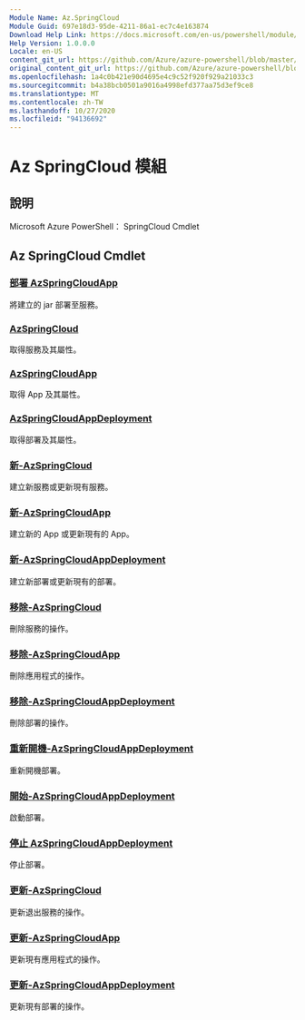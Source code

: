 ```yaml
---
Module Name: Az.SpringCloud
Module Guid: 697e18d3-95de-4211-86a1-ec7c4e163874
Download Help Link: https://docs.microsoft.com/en-us/powershell/module/az.springcloud
Help Version: 1.0.0.0
Locale: en-US
content_git_url: https://github.com/Azure/azure-powershell/blob/master/src/SpringCloud/help/Az.SpringCloud.md
original_content_git_url: https://github.com/Azure/azure-powershell/blob/master/src/SpringCloud/help/Az.SpringCloud.md
ms.openlocfilehash: 1a4c0b421e90d4695e4c9c52f920f929a21033c3
ms.sourcegitcommit: b4a38bcb0501a9016a4998efd377aa75d3ef9ce8
ms.translationtype: MT
ms.contentlocale: zh-TW
ms.lasthandoff: 10/27/2020
ms.locfileid: "94136692"
---
```

# Az SpringCloud 模組
## 說明
Microsoft Azure PowerShell： SpringCloud Cmdlet

## Az SpringCloud Cmdlet
### [部署 AzSpringCloudApp](Deploy-AzSpringCloudApp.md)
將建立的 jar 部署至服務。

### [AzSpringCloud](Get-AzSpringCloud.md)
取得服務及其屬性。

### [AzSpringCloudApp](Get-AzSpringCloudApp.md)
取得 App 及其屬性。

### [AzSpringCloudAppDeployment](Get-AzSpringCloudAppDeployment.md)
取得部署及其屬性。

### [新-AzSpringCloud](New-AzSpringCloud.md)
建立新服務或更新現有服務。

### [新-AzSpringCloudApp](New-AzSpringCloudApp.md)
建立新的 App 或更新現有的 App。

### [新-AzSpringCloudAppDeployment](New-AzSpringCloudAppDeployment.md)
建立新部署或更新現有的部署。

### [移除-AzSpringCloud](Remove-AzSpringCloud.md)
刪除服務的操作。

### [移除-AzSpringCloudApp](Remove-AzSpringCloudApp.md)
刪除應用程式的操作。

### [移除-AzSpringCloudAppDeployment](Remove-AzSpringCloudAppDeployment.md)
刪除部署的操作。

### [重新開機-AzSpringCloudAppDeployment](Restart-AzSpringCloudAppDeployment.md)
重新開機部署。

### [開始-AzSpringCloudAppDeployment](Start-AzSpringCloudAppDeployment.md)
啟動部署。

### [停止 AzSpringCloudAppDeployment](Stop-AzSpringCloudAppDeployment.md)
停止部署。

### [更新-AzSpringCloud](Update-AzSpringCloud.md)
更新退出服務的操作。

### [更新-AzSpringCloudApp](Update-AzSpringCloudApp.md)
更新現有應用程式的操作。

### [更新-AzSpringCloudAppDeployment](Update-AzSpringCloudAppDeployment.md)
更新現有部署的操作。

